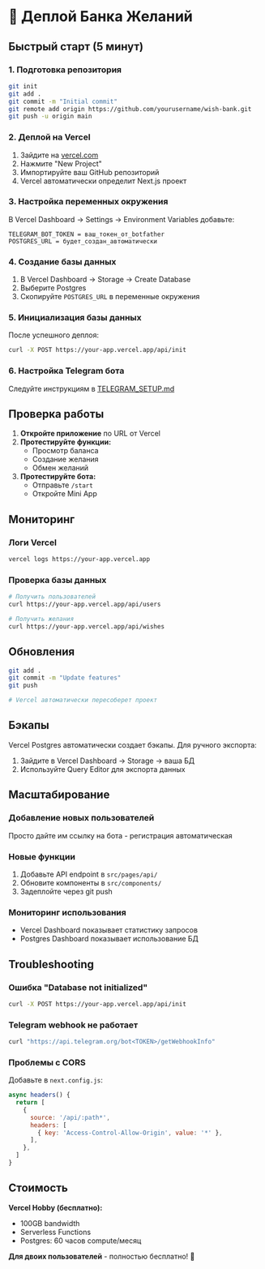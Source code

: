 # 🚀 Деплой Банка Желаний

## Быстрый старт (5 минут)

### 1. Подготовка репозитория
```bash
git init
git add .
git commit -m "Initial commit"
git remote add origin https://github.com/yourusername/wish-bank.git
git push -u origin main
```

### 2. Деплой на Vercel
1. Зайдите на [vercel.com](https://vercel.com)
2. Нажмите "New Project"
3. Импортируйте ваш GitHub репозиторий
4. Vercel автоматически определит Next.js проект

### 3. Настройка переменных окружения
В Vercel Dashboard → Settings → Environment Variables добавьте:

```
TELEGRAM_BOT_TOKEN = ваш_токен_от_botfather
POSTGRES_URL = будет_создан_автоматически
```

### 4. Создание базы данных
1. В Vercel Dashboard → Storage → Create Database
2. Выберите Postgres
3. Скопируйте `POSTGRES_URL` в переменные окружения

### 5. Инициализация базы данных
После успешного деплоя:
```bash
curl -X POST https://your-app.vercel.app/api/init
```

### 6. Настройка Telegram бота
Следуйте инструкциям в [TELEGRAM_SETUP.md](./TELEGRAM_SETUP.md)

## Проверка работы

1. **Откройте приложение** по URL от Vercel
2. **Протестируйте функции:**
   - Просмотр баланса
   - Создание желания
   - Обмен желаний
3. **Протестируйте бота:**
   - Отправьте `/start`
   - Откройте Mini App

## Мониторинг

### Логи Vercel
```bash
vercel logs https://your-app.vercel.app
```

### Проверка базы данных
```bash
# Получить пользователей
curl https://your-app.vercel.app/api/users

# Получить желания  
curl https://your-app.vercel.app/api/wishes
```

## Обновления

```bash
git add .
git commit -m "Update features"
git push

# Vercel автоматически пересоберет проект
```

## Бэкапы

Vercel Postgres автоматически создает бэкапы. Для ручного экспорта:

1. Зайдите в Vercel Dashboard → Storage → ваша БД
2. Используйте Query Editor для экспорта данных

## Масштабирование

### Добавление новых пользователей
Просто дайте им ссылку на бота - регистрация автоматическая

### Новые функции
1. Добавьте API endpoint в `src/pages/api/`
2. Обновите компоненты в `src/components/`
3. Задеплойте через git push

### Мониторинг использования
- Vercel Dashboard показывает статистику запросов
- Postgres Dashboard показывает использование БД

## Troubleshooting

### Ошибка "Database not initialized"
```bash
curl -X POST https://your-app.vercel.app/api/init
```

### Telegram webhook не работает
```bash
curl "https://api.telegram.org/bot<TOKEN>/getWebhookInfo"
```

### Проблемы с CORS
Добавьте в `next.config.js`:
```javascript
async headers() {
  return [
    {
      source: '/api/:path*',
      headers: [
        { key: 'Access-Control-Allow-Origin', value: '*' },
      ],
    },
  ]
}
```

## Стоимость

**Vercel Hobby (бесплатно):**
- 100GB bandwidth
- Serverless Functions
- Postgres: 60 часов compute/месяц

**Для двоих пользователей** - полностью бесплатно! 🎉